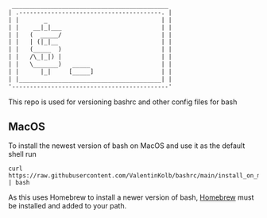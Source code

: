 ```txt
 ____________________________________________
| .----------------------------------------. |
| |       _                                | |
| |    __|_|___                            | |
| |   (  _____/                            | |
| |   | (|_|__                             | |
| |   (_____  )                            | |
| |   /\_|_|) |                            | |
| |   \_______)   _____                    | |
| |      |_|     [_____]                   | |
| |________________________________________| |
'--------------------------------------------'
```

This repo is used for versioning bashrc and other config files for bash

## MacOS

To install the newest version of bash on MacOS and use it as the default shell run

```shell
curl https://raw.githubusercontent.com/ValentinKolb/bashrc/main/install_on_macos.sh | bash
```

As this uses Homebrew to install a newer version of bash, [Homebrew](https://brew.sh/) must be installed and added to your path.
